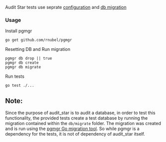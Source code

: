 [configuration]: https://github.com/go/audit_star/blob/master/audit/audit.yml
[db migration]: https://github.com/go/audit_star/blob/master/db/migrate/1496851823_audit_star.up.sql

Audit Star tests use seprate [configuration] and [db migration]

### Usage

Install pgmgr

`go get github.com/rnubel/pgmgr`

Resetting DB and Run migration

```
pgmgr db drop || true
pgmgr db create
pgmgr db migrate
```

Run tests

`go test ./...`

## Note:
Since the purpose of audit_star is to audit a database, in order to test this
functionality, the provided tests create a test database by running the migration
contained within the ```db/migrate``` folder.  The migration was created and is
run using the [pgmgr Go migration tool](https://github.com/rnubel/pgmgr). So while
pgmgr is a dependency for the tests, it is not of dependency of audit_star itself.
